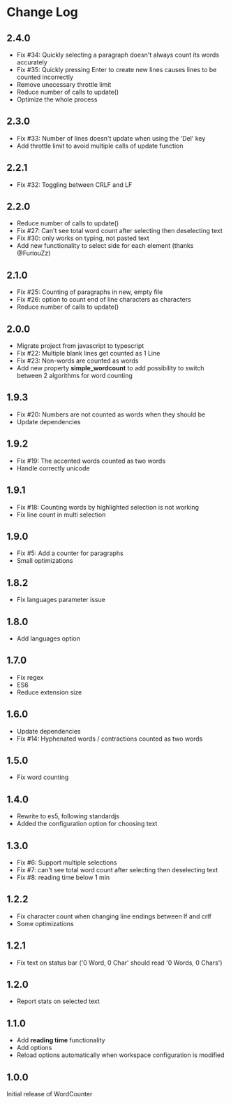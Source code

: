 # Change Log

## 2.4.0

* Fix #34: Quickly selecting a paragraph doesn't always count its words accurately
* Fix #35: Quickly pressing Enter to create new lines causes lines to be counted incorrectly
* Remove unecessary throttle limit
* Reduce number of calls to update()
* Optimize the whole process

## 2.3.0

* Fix #33: Number of lines doesn't update when using the 'Del' key
* Add throttle limit to avoid multiple calls of update function

## 2.2.1

* Fix #32: Toggling between CRLF and LF

## 2.2.0

* Reduce number of calls to update()
* Fix #27: Can't see total word count after selecting then deselecting text
* Fix #30: only works on typing, not pasted text
* Add new functionality to select side for each element (thanks @FuriouZz)

## 2.1.0

* Fix #25: Counting of paragraphs in new, empty file
* Fix #26: option to count end of line characters as characters
* Reduce number of calls to update()

## 2.0.0

* Migrate project from javascript to typescript
* Fix #22: Multiple blank lines get counted as 1 Line
* Fix #23: Non-words are counted as words
* Add new property **simple_wordcount** to add possibility to switch between 2 algorithms for word counting

## 1.9.3

* Fix #20: Numbers are not counted as words when they should be
* Update dependencies

## 1.9.2

* Fix #19: The accented words counted as two words
* Handle correctly unicode

## 1.9.1

* Fix #18: Counting words by highlighted selection is not working
* Fix line count in multi selection

## 1.9.0

* Fix #5: Add a counter for paragraphs
* Small optimizations

## 1.8.2

* Fix languages parameter issue

## 1.8.0

* Add languages option

## 1.7.0

* Fix regex
* ES6
* Reduce extension size

## 1.6.0

* Update dependencies
* Fix #14: Hyphenated words / contractions counted as two words

## 1.5.0

* Fix word counting

## 1.4.0

* Rewrite to es5, following standardjs
* Added the configuration option for choosing text

## 1.3.0

* Fix #6: Support multiple selections
* Fix #7: can't see total word count after selecting then deselecting text
* Fix #8: reading time below 1 min

## 1.2.2

* Fix character count when changing line endings between lf and crlf
* Some optimizations

## 1.2.1

* Fix text on status bar ('0 Word, 0 Char' should read '0 Words, 0 Chars')

## 1.2.0

* Report stats on selected text

## 1.1.0

* Add **reading time** functionality
* Add options
* Reload options automatically when workspace configuration is modified

## 1.0.0

Initial release of WordCounter
